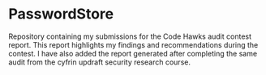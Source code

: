 # PasswordStore
Repository containing my submissions for the Code Hawks audit contest report. This report highlights my findings and recommendations during the contest.
I have also added the report generated after completing the same audit from the cyfrin updraft security research course.
